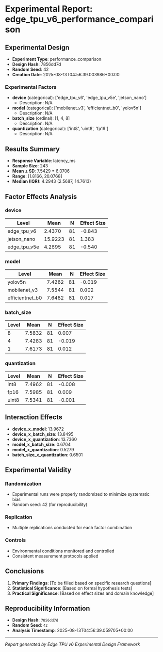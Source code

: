 # Experimental Report: edge_tpu_v6_performance_comparison

## Experimental Design

- **Experiment Type**: performance_comparison
- **Design Hash**: 7856dd7d
- **Random Seed**: 42
- **Creation Date**: 2025-08-13T04:56:39.003986+00:00

### Experimental Factors

- **device** (categorical): ['edge_tpu_v6', 'edge_tpu_v5e', 'jetson_nano']
  - Description: N/A
- **model** (categorical): ['mobilenet_v3', 'efficientnet_b0', 'yolov5n']
  - Description: N/A
- **batch_size** (ordinal): [1, 4, 8]
  - Description: N/A
- **quantization** (categorical): ['int8', 'uint8', 'fp16']
  - Description: N/A

## Results Summary

- **Response Variable**: latency_ms
- **Sample Size**: 243
- **Mean ± SD**: 7.5429 ± 6.0706
- **Range**: [1.8166, 20.0768]
- **Median (IQR)**: 4.2943 (2.5687, 14.7613)

## Factor Effects Analysis

### device

| Level | Mean | N | Effect Size |
|-------|------|---|-------------|
| edge_tpu_v6 | 2.4370 | 81 | -0.843 |
| jetson_nano | 15.9223 | 81 | 1.383 |
| edge_tpu_v5e | 4.2695 | 81 | -0.540 |

### model

| Level | Mean | N | Effect Size |
|-------|------|---|-------------|
| yolov5n | 7.4262 | 81 | -0.019 |
| mobilenet_v3 | 7.5544 | 81 | 0.002 |
| efficientnet_b0 | 7.6482 | 81 | 0.017 |

### batch_size

| Level | Mean | N | Effect Size |
|-------|------|---|-------------|
| 8 | 7.5832 | 81 | 0.007 |
| 4 | 7.4283 | 81 | -0.019 |
| 1 | 7.6173 | 81 | 0.012 |

### quantization

| Level | Mean | N | Effect Size |
|-------|------|---|-------------|
| int8 | 7.4962 | 81 | -0.008 |
| fp16 | 7.5985 | 81 | 0.009 |
| uint8 | 7.5341 | 81 | -0.001 |

## Interaction Effects

- **device_x_model**: 13.9672
- **device_x_batch_size**: 13.8495
- **device_x_quantization**: 13.7360
- **model_x_batch_size**: 0.6704
- **model_x_quantization**: 0.5279
- **batch_size_x_quantization**: 0.6501

## Experimental Validity

### Randomization
- Experimental runs were properly randomized to minimize systematic bias
- Random seed: 42 (for reproducibility)

### Replication
- Multiple replications conducted for each factor combination

### Controls
- Environmental conditions monitored and controlled
- Consistent measurement protocols applied

## Conclusions

1. **Primary Findings**: [To be filled based on specific research questions]
2. **Statistical Significance**: [Based on formal hypothesis tests]
3. **Practical Significance**: [Based on effect sizes and domain knowledge]

## Reproducibility Information

- **Design Hash**: `7856dd7d`
- **Random Seed**: `42`
- **Analysis Timestamp**: 2025-08-13T04:56:39.059705+00:00

---
*Report generated by Edge TPU v6 Experimental Design Framework*